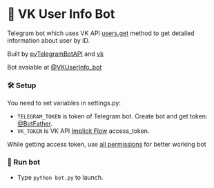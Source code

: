 # 📄 VK User Info Bot
Telegram bot which uses VK API [users.get][1] method to get detailed information about user by ID.

Built by [pyTelegramBotAPI][5] and [vk][6]

Bot avaiable at [@VKUserInfo_bot][4]


### 🛠 Setup
You need to set variables in settings.py:
* `TELEGRAM_TOKEN` is token of Telegram bot. Create bot and get token: [@BotFather][2].
* `VK_TOKEN` is VK API [Implicit Flow][3] access_token.

While getting access token, use [all permissions][7] for better working bot


### 🔌 Run bot
* Type `python bot.py` to launch.



[1]: https://vk.com/dev/users.get "users.get method"
[2]: https://telegram.me/BotFather "Open @BotFather in Telegram"
[3]: https://vk.com/dev/implicit_flow_user?f=3.%20Receiving%20access_token "Implicit Flow for User Access Token"
[4]: https://telegram.me/VKUserInfo_bot "@VKUserInfo_bot"
[5]: https://github.com/eternnoir/pyTelegramBotAPI "pyTelegramBotAPI at Github"
[6]: https://github.com/voronind/vk "VK library at Github"
[7]: https://vk.com/dev/permissions?f=1.%20Access%20Permissions%20for%20User%20Token "Access Permissions for User Token"